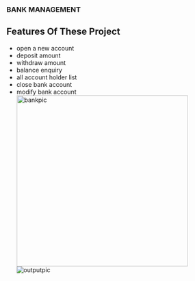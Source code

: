 <h3>BANK MANAGEMENT</h3>
<h2>Features Of These Project</h2>
<ul>
<li>open a new account</li>
<li>deposit amount</li>
<li>withdraw amount</li>
<li>balance enquiry</li>
<li>all account holder list</li>
<li>close bank account</li>
<li>modify bank account</li>
</ui>
<img align="center" src="https://i0.wp.com/www.iedunote.com/img/1087/bank-management.jpg" alt="bankpic" width="400">
<img align="left" src="https://user-images.githubusercontent.com/95279852/230625484-e64347b5-3c5f-4f1d-9730-0876ba8f9591.png" alt="outputpic" >

